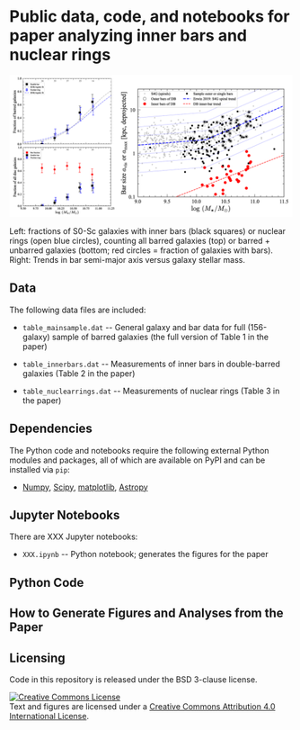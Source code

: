 # Public data, code, and notebooks for paper analyzing inner bars and nuclear rings

<!-- 
This git repository contains data files, Python code, and Python and R 
Jupyter notebooks which can be used to reproduce figures and analyses
from the paper "The Profiles of Bars in Barred Galaxies" (Erwin,
Debattista, & Anderson 2023, *Monthly Notices of the Royal Astronomical
Society*, in press).
 -->


![Trends](./composite_fig_for_github.png)

Left: fractions of S0-Sc galaxies with inner bars (black squares) or nuclear rings
(open blue circles), counting all
barred galaxies (top) or barred + unbarred galaxies (bottom; red circles = fraction
of galaxies with bars).
Right: Trends in bar semi-major axis versus galaxy stellar mass.

<!-- [![DOI](https://zenodo.org/badge/579425923.svg)](https://zenodo.org/badge/latestdoi/579425923) -->



## Data

The following data files are included:

   * `table_mainsample.dat` -- General galaxy and bar data for full (156-galaxy) sample
    of barred galaxies (the full version of Table 1 in the paper)
    
   * `table_innerbars.dat` -- Measurements of inner bars in double-barred galaxies (Table 2
   in the paper)

   * `table_nuclearrings.dat` -- Measurements of nuclear rings (Table 3 in the paper)


## Dependencies

The Python code and notebooks require the following external Python modules and packages,
all of which are available on PyPI and can be installed via `pip`:

   * [Numpy](https://www.numpy.org), [Scipy](https://www.scipy.org), 
   [matplotlib](https://matplotlib.org), [Astropy](https://www.astropy.org)


## Jupyter Notebooks

There are XXX Jupyter notebooks:

   * `XXX.ipynb` -- Python notebook; generates the figures for 
   the paper



## Python Code

<!-- 
   * `angle_utils.py`, `barprofile_utils.py`, `plotutils.py` -- miscellaneous utility functions
   (including statistics).
 -->
   


## How to Generate Figures and Analyses from the Paper

<!-- 
1. Download this repository.

2. Edit paths in the notebooks so they point to the correct locations, if necessary.
See notes in the initial cells of the notebooks; the main variable you will probably
need to edit is `plotDir` in the second cell of `barprofiles_figures_for_paper.ipynb`,
which is where saved PDF figures should go. Also make sure to set `savePlots = True`
if you want the PDF files to actually be generated (the default is `False`, which
means the figures will appear in the notebook but won't be saved to disk).

3. **Optionally:** Run the notebook
`barprofiles_R_logistic-regression.ipynb` to generate and save the
various logistic fits. This is "optional" in that the output files
already exist in this directory (they will be overwritten if the
notebook is run).

4. Run the notebook `barprofiles_figures_for_paper.ipynb` to generate the figures
(it will read the coefficients of the fits from the file generated by running the
previous notebook).
 -->


## Licensing

Code in this repository is released under the BSD 3-clause license.

<a rel="license" href="http://creativecommons.org/licenses/by/4.0/">
<img alt="Creative Commons License" style="border-width:0" 
src="https://i.creativecommons.org/l/by/4.0/88x31.png" /></a><br />
Text and figures are licensed under a <a rel="license" href="http://creativecommons.org/licenses/by/4.0/">Creative Commons Attribution 4.0 International License</a>.

